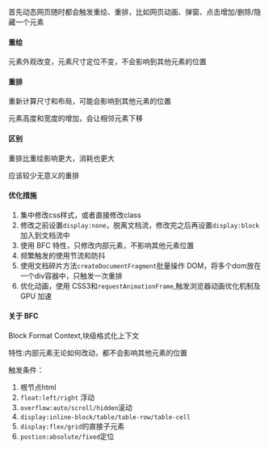
首先动态网页随时都会触发重绘、重排，比如网页动画、弹窗、点击增加/删除/隐藏一个元素

#### 重绘

元素外观改变，元素尺寸定位不变，不会影响到其他元素的位置

#### 重排

重新计算尺寸和布局，可能会影响到其他元素的位置

元素高度和宽度的增加，会让相邻元素下移


#### 区别

重排比重绘影响更大，消耗也更大

应该较少无意义的重排

#### 优化措施

1. 集中修改css样式，或者直接修改class
2. 修改之前设置`display:none`，脱离文档流，修改完之后再设置`display:block`加入到文档流中
3. 使用 BFC 特性，只修改内部元素，不影响其他元素位置
4. 频繁触发的使用节流和防抖
5. 使用文档碎片方法`createDocumentFragment`批量操作 DOM，将多个dom放在一个div容器中，只触发一次重排
6. 优化动画，使用 CSS3和`requestAnimationFrame`,触发浏览器动画优化机制及 GPU 加速

#### 关于 BFC

Block Format Context,块级格式化上下文

特性:内部元素无论如何改动，都不会影响其他元素的位置

触发条件：

1. 根节点html
2. `float:left/right` 浮动
3. `overflow:auto/scroll/hidden`滚动
4. `display:inline-block/table/table-row/table-cell`
5. `display:flex/grid`的直接子元素
6. `postion:absolute/fixed`定位

